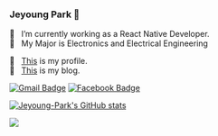 ### Jeyoung Park 👋

🔭 &nbsp; I’m currently working as a React Native Developer.   
🏫 &nbsp; My Major is Electronics and Electrical Engineering

🧑 &nbsp; [This](https://lunar-jackrabbit-760.notion.site/Park-Jeyoung-fcd38d99e99f41e09937dc47ffb99b17) is my profile.   
📄 &nbsp; [This](https://eloquence-developers.tistory.com/) is my blog.

[![Gmail Badge](https://img.shields.io/badge/Gmail-d14836?style=flat-square&logo=Gmail&logoColor=white&link=mailto:jason93801@gmail.com)](mailto:jason93801@gmail.com)
[![Facebook Badge](https://img.shields.io/badge/-Facebook-1877f2?style=flat-square&logo=Facebook&logoColor=white&link=https://m.facebook.com/profile.php?id=100005095877850&ref=content_filter)](https://m.facebook.com/profile.php?id=100005095877850&ref=content_filter)
  
  
[![Jeyoung-Park's GitHub stats](https://github-readme-stats.vercel.app/api?username=Jeyoung-Park&theme=chartreuse-dark)](https://github.com/Jeyoung-Park/github-readme-stats)


 <img src="https://github-readme-stats.vercel.app/api/top-langs/?username=Jeyoung-Park&layout=compact&theme=chartreuse-dark" />
 
<!--  [![Solved.ac Profile](http://mazassumnida.wtf/api/v2/generate_badge?boj=jason9380)](https://solved.ac/jason9380/) -->

